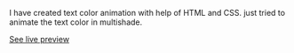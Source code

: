 I have created text color animation with help of HTML and CSS. just tried to animate the text color in multishade. 

<a href="https://htmlpreview.github.io/?https://github.com/webvaart2/html/blob/main/text-animate.html">See live preview</a>